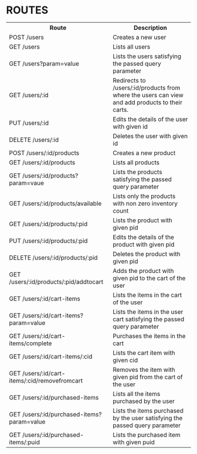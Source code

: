 <h1>ROUTES</hi>
<table>
    <tbody>
        <tr>
            <th>Route</th>
            <th>Description</th>
        </tr>
        <tr>
            <td>POST /users</td>
            <td>Creates a new user</td>
        </tr>
        <tr>
            <td>GET /users</td>
            <td>Lists all users</td>
        </tr>
        <tr>
            <td>GET /users?param=value</td>
            <td>Lists the users satisfying the passed query parameter</td>
        </tr>
        <tr>
            <td>GET /users/:id</td>
            <td>Redirects to /users/:id/products from where the users can view and add products to their carts.</td>
        </tr>
        <tr>
            <td>PUT /users/:id</td>
            <td>Edits the details of the user with given id</td>
        </tr>
        <tr>
            <td>DELETE /users/:id</td>
            <td>Deletes the user with given id</td>
        </tr>
        <tr>
            <td>POST /users/:id/products</td>
            <td>Creates a new product</td>
        </tr>
        <tr>
            <td>GET /users/:id/products</td>
            <td>Lists all products</td>
        </tr>
        <tr>
            <td>GET /users/:id/products?param=vaue</td>
            <td>Lists the products satisfying the passed query parameter</td>
        </tr>
        <tr>
            <td>GET /users/:id/products/available</td>
            <td>Lists only the products with non zero inventory count</td>
        </tr>
        <tr>
            <td>GET /users/:id/products/:pid</td>
            <td>Lists the product with given pid</td>
        </tr>
        <tr>
            <td>PUT /users/:id/products/:pid</td>
            <td>Edits the details of the product with given pid</td>
        </tr>
        <tr>
            <td>DELETE /users/:id/products/:pid</td>
            <td>Deletes the product with given pid</td>
        </tr>
        <tr>
            <td>GET /users/:id/products/:pid/addtocart</td>
            <td>Adds the product with given pid to the cart of the user</td>
        </tr>
        <tr>
            <td>GET /users/:id/cart-items</td>
            <td>Lists the items in the cart of the user</td>
        </tr>
        <tr>
            <td>GET /users/:id/cart-items?param=value</td>
            <td>Lists the items in the user cart satisfying the passed query parameter</td>
        </tr>
        <tr>
            <td>GET /users/:id/cart-items/complete</td>
            <td>Purchases the items in the cart</td>
        </tr>
        <tr>
            <td>GET /users/:id/cart-items/:cid</td>
            <td>Lists the cart item with given cid</td>
        </tr>
        <tr>
            <td>GET /users/:id/cart-items/:cid/removefromcart</td>
            <td>Removes the item with given pid from the cart of the user</td>
        </tr>
        <tr>
            <td>GET /users/:id/purchased-items</td>
            <td>Lists all the items purchased by the user</td>
        </tr>
        <tr>
            <td>GET /users/:id/purchased-items?param=value</td>
            <td>Lists the items purchased by the user satisfying the passed query parameter</td>
        </tr>
        <tr>
            <td>GET /users/:id/purchased-items/:puid</td>
            <td>Lists the purchased item with given puid</td>
        </tr>
    </tbody>
</table>

